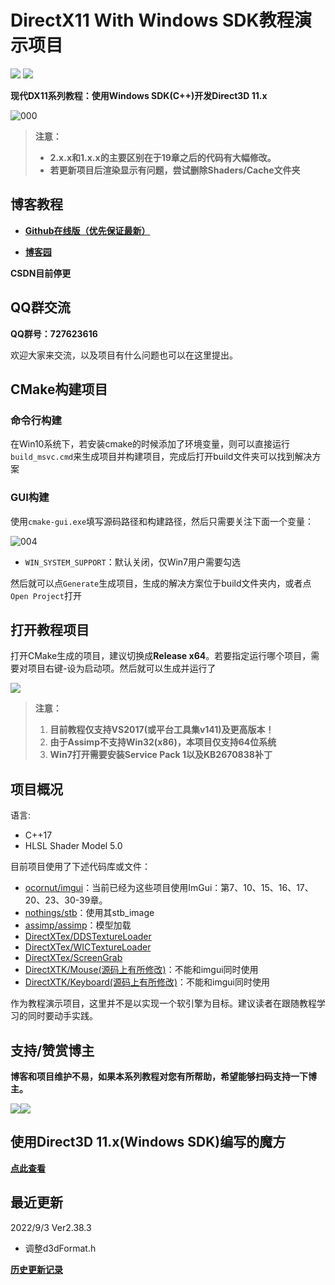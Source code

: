 # DirectX11 With Windows SDK教程演示项目

![](https://img.shields.io/badge/license-MIT-dddd00.svg) [![](https://img.shields.io/badge/Ver-2.38.3-519dd9.svg)](https://github.com/MKXJun/DirectX11-With-Windows-SDK/blob/master/MarkdownFiles/Updates/Updates.md)

**现代DX11系列教程：使用Windows SDK(C++)开发Direct3D 11.x**

![000](MarkdownFiles/000.png)

>  **注意：**
>
>  - **2.x.x和1.x.x的主要区别在于19章之后的代码有大幅修改。**
>  - **若更新项目后渲染显示有问题，尝试删除Shaders/Cache文件夹**
>

## 博客教程

- [**Github在线版（优先保证最新）**](https://mkxjun.github.io/DirectX11-With-Windows-SDK-Book) 

- **[博客园](https://www.cnblogs.com/X-Jun/p/9028764.html)**

**CSDN目前停更**

## QQ群交流

**QQ群号：727623616**

欢迎大家来交流，以及项目有什么问题也可以在这里提出。

## CMake构建项目

### 命令行构建

在Win10系统下，若安装cmake的时候添加了环境变量，则可以直接运行`build_msvc.cmd`来生成项目并构建项目，完成后打开build文件夹可以找到解决方案

### GUI构建

使用`cmake-gui.exe`填写源码路径和构建路径，然后只需要关注下面一个变量：

![004](MarkdownFiles/004.png)

- `WIN_SYSTEM_SUPPORT`：默认关闭，仅Win7用户需要勾选

然后就可以点`Generate`生成项目，生成的解决方案位于build文件夹内，或者点`Open Project`打开

## 打开教程项目

打开CMake生成的项目，建议切换成**Release x64**。若要指定运行哪个项目，需要对项目右键-设为启动项。然后就可以生成并运行了

![](MarkdownFiles/001.png)

> **注意：** 
> 1. **目前教程仅支持VS2017(或平台工具集v141)及更高版本！**
> 2. **由于Assimp不支持Win32(x86)，本项目仅支持64位系统**
> 3. **Win7打开需要安装Service Pack 1以及KB2670838补丁**

## 项目概况

语言:</br>
- C++17</br>
- HLSL Shader Model 5.0

目前项目使用了下述代码库或文件：
- [ocornut/imgui](https://github.com/ocornut/imgui)：当前已经为这些项目使用ImGui：第7、10、15、16、17、20、23、30-39章。</br>
- [nothings/stb](https://github.com/nothings/stb)：使用其stb_image</br>
- [assimp/assimp](https://github.com/assimp/assimp)：模型加载</br>
- [DirectXTex/DDSTextureLoader](https://github.com/Microsoft/DirectXTex/tree/master/DDSTextureLoader)</br>
- [DirectXTex/WICTextureLoader](https://github.com/Microsoft/DirectXTex/tree/master/WICTextureLoader)</br>
- [DirectXTex/ScreenGrab](https://github.com/Microsoft/DirectXTex/tree/master/ScreenGrab)</br>
- [DirectXTK/Mouse(源码上有所修改)](https://github.com/Microsoft/DirectXTK/tree/master/Src)：不能和imgui同时使用</br>
- [DirectXTK/Keyboard(源码上有所修改)](https://github.com/Microsoft/DirectXTK/tree/master/Src)：不能和imgui同时使用</br>

作为教程演示项目，这里并不是以实现一个软引擎为目标。建议读者在跟随教程学习的同时要动手实践。

## 支持/赞赏博主
**博客和项目维护不易，如果本系列教程对您有所帮助，希望能够扫码支持一下博主。**

![](MarkdownFiles/002.png)![](MarkdownFiles/003.png)

## 使用Direct3D 11.x(Windows SDK)编写的魔方

**[点此查看](https://github.com/MKXJun/Rubik-Cube)**

## 最近更新

2022/9/3 Ver2.38.3

- 调整d3dFormat.h

**[历史更新记录](MarkdownFiles/Updates/Updates.md)**
